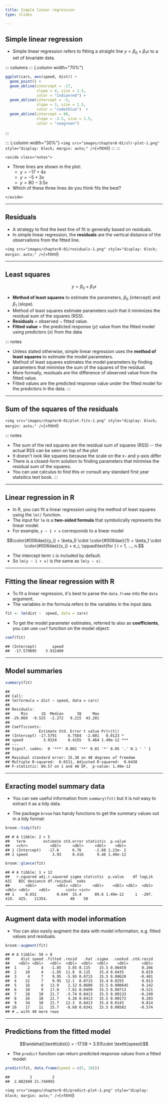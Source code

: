 ```yaml
---
title: Simple linear regression
type: slides

---
```

## Simple linear regression

-   Simple linear regression refers to fitting a straight line
    $y = \beta_0 + \beta_1 x$ to a set of bivariate data.

::: columns
::: {.column width="70%"}
``` r
ggplot(cars, aes(speed, dist)) +
  geom_point() + 
  geom_abline(intercept = -17, 
              slope = 4, size = 1.5,
              color = "indianred") + 
  geom_abline(intercept = -5, 
              slope = 3, size = 1.5,
              color = "cadetblue")  + 
  geom_abline(intercept = 80, 
              slope = -3.5, size = 1.5,
              color = "seagreen")
```
:::

::: {.column width="30%"}
`<img src="images/chapter8-01/slr-plot-1.png" style="display: block; margin: auto;" />`{=html}
:::
:::

```{=html}
<aside class="notes">
```
-   Three lines are shown in the plot:
    -   $y = -17 + 4x$
    -   $y = -5 + 3x$
    -   $y = 80 - 3.5x$
-   Which of these three lines do you think fits the best?

```{=html}
</aside>
```

---

## Residuals

-   A strategy to find the best line of fit is generally based on
    residuals.
-   In simple linear regression, the **residuals** are the vertical
    distance of the observations from the fitted line.

`<img src="images/chapter8-01/residuals-1.png" style="display: block; margin: auto;" />`{=html}

---

## Least squares

$$y = \beta_0 + \beta_1 x$$

-   **Method of least squares** to estimate the parameters, $\beta_0$
    (intercept) and $\beta_1$ (slope).
-   Method of least squares estimate parameters such that it minimizes
    the residual sum of the squares (RSS).
-   **Residuals** = observed $-$ fitted value.
-   **Fitted value** = the predicted response $(y)$ value from the
    fitted model using predictors $(x)$ from the data

::: notes
-   Unless stated otherwise, simple linear regression uses the **method
    of least squares** to estimate the model parameters.
-   Method of least squares estimates the model parameters by finding
    parameters that minimise the sum of the squares of the residual.
-   More formally, residuals are the difference of observed value from
    the fitted value.
-   Fitted values are the predicted response value under the fitted
    model for the predictors in the data.
:::

---

## Sum of the squares of the residuals

`<img src="images/chapter8-01/plot-fits-1.png" style="display: block; margin: auto;" />`{=html}

::: notes
-   The sum of the red squares are the residual sum of squares (RSS) --
    the actual RSS can be seen on top of the plot
-   It doesn't look like squares because the scale on the x- and y-axis
    differ
-   There is a closed-form solution to finding parameters that minimise
    the residual sum of the squares.
-   You can use calculus to find this or consult any standard first year
    statsitics text book.
:::

---

## Linear regression in R

-   In R, you can fit a linear regression using the method of least
    squares using the `lm()` function.
-   The input for `lm` is a **two-sided formula** that symbolically
    represents the linear model.
-   For example, `y ~ 1 + x` corresponds to a linear model

$$\color{#006dae}{y_i} = \beta_0 \cdot \color{#006dae}{1} + \beta_1 \cdot \color{#006dae}{x_i} + e_i, \qquad\text{for } i = 1, ..., n.$$

-   The intercept term `1` is included by default.
-   So `lm(y ~ 1 + x)` is the same as `lm(y ~ x)` .

---

## Fitting the linear regression with R

-   To fit a linear regression, it's best to parse the `data.frame` into
    the `data` argument.
-   The variables in the formula refers to the variables in the input
    data.

``` r
fit <- lm(dist ~  speed, data = cars)
```

-   To get the model parameter estimates, referred to also as
    **coefficients**, you can use `coef` function on the model object:

``` r
coef(fit)
```

    ## (Intercept)       speed 
    ##  -17.579095    3.932409

---

## Model summaries

``` r
summary(fit)
```

    ## 
    ## Call:
    ## lm(formula = dist ~ speed, data = cars)
    ## 
    ## Residuals:
    ##     Min      1Q  Median      3Q     Max 
    ## -29.069  -9.525  -2.272   9.215  43.201 
    ## 
    ## Coefficients:
    ##             Estimate Std. Error t value Pr(>|t|)    
    ## (Intercept) -17.5791     6.7584  -2.601   0.0123 *  
    ## speed         3.9324     0.4155   9.464 1.49e-12 ***
    ## ---
    ## Signif. codes:  0 '***' 0.001 '**' 0.01 '*' 0.05 '.' 0.1 ' ' 1
    ## 
    ## Residual standard error: 15.38 on 48 degrees of freedom
    ## Multiple R-squared:  0.6511, Adjusted R-squared:  0.6438 
    ## F-statistic: 89.57 on 1 and 48 DF,  p-value: 1.49e-12

---

## Exracting model summary data

-   You can see useful information from `summary(fit)` but it is not
    easy to extract it as a tidy data.

-   The package `broom` has handy functions to get the summary values
    out in a tidy format:

``` r
broom::tidy(fit)
```

    ## # A tibble: 2 × 5
    ##   term        estimate std.error statistic  p.value
    ##   <chr>          <dbl>     <dbl>     <dbl>    <dbl>
    ## 1 (Intercept)   -17.6      6.76      -2.60 1.23e- 2
    ## 2 speed           3.93     0.416      9.46 1.49e-12

``` r
broom::glance(fit)
```

    ## # A tibble: 1 × 12
    ##   r.squared adj.r.squared sigma statistic  p.value    df logLik   AIC   BIC deviance df.residual  nobs
    ##       <dbl>         <dbl> <dbl>     <dbl>    <dbl> <dbl>  <dbl> <dbl> <dbl>    <dbl>       <int> <int>
    ## 1     0.651         0.644  15.4      89.6 1.49e-12     1  -207.  419.  425.   11354.          48    50

---

## Augment data with model information

-   You can also easily augment the data with model information,
    e.g. fitted values and residuals.

``` r
broom::augment(fit)
```

    ## # A tibble: 50 × 8
    ##     dist speed .fitted .resid   .hat .sigma  .cooksd .std.resid
    ##    <dbl> <dbl>   <dbl>  <dbl>  <dbl>  <dbl>    <dbl>      <dbl>
    ##  1     2     4   -1.85   3.85 0.115    15.5 0.00459       0.266
    ##  2    10     4   -1.85  11.8  0.115    15.4 0.0435        0.819
    ##  3     4     7    9.95  -5.95 0.0715   15.5 0.00620      -0.401
    ##  4    22     7    9.95  12.1  0.0715   15.4 0.0255        0.813
    ##  5    16     8   13.9    2.12 0.0600   15.5 0.000645      0.142
    ##  6    10     9   17.8   -7.81 0.0499   15.5 0.00713      -0.521
    ##  7    18    10   21.7   -3.74 0.0413   15.5 0.00133      -0.249
    ##  8    26    10   21.7    4.26 0.0413   15.5 0.00172       0.283
    ##  9    34    10   21.7   12.3  0.0413   15.4 0.0143        0.814
    ## 10    17    11   25.7   -8.68 0.0341   15.5 0.00582      -0.574
    ## # … with 40 more rows

---

## Predictions from the fitted model

$$\widehat{\texttt{dist}} = -17.58 + 3.93\cdot \texttt{speed}$$

-   The `predict` function can return predicted response values from a
    fitted model:

``` r
predict(fit, data.frame(speed = c(5, 10)))
```

    ##         1         2 
    ##  2.082949 21.744993

`<img src="images/chapter8-01/predict-plot-1.png" style="display: block; margin: auto;" />`{=html}
